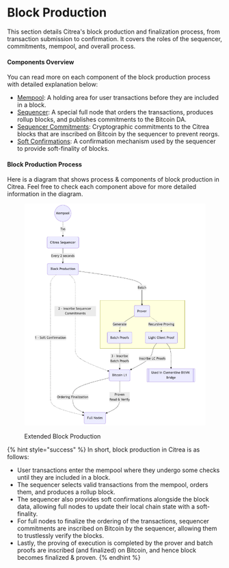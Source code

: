 # Block Production

This section details Citrea's block production and finalization process, from transaction submission to confirmation. It covers the roles of the sequencer, commitments, mempool, and overall process. 

#### Components Overview

You can read more on each component of the block production process with detailed explanation below:

- [Mempool](./mempool.md): A holding area for user transactions before they are included in a block.
- [Sequencer](./sequencer.md): A special full node that orders the transactions, produces rollup blocks, and publishes commitments to the Bitcoin DA.
- [Sequencer Commitments](./sequencer-commitments.md): Cryptographic commitments to the Citrea blocks that are inscribed on Bitcoin by the sequencer to prevent reorgs.
- [Soft Confirmations](./soft-confirmations.md): A confirmation mechanism used by the sequencer to provide soft-finality of blocks.

#### Block Production Process

Here is a diagram that shows process & components of block production in Citrea. Feel free to check each component above for more detailed information in the diagram.

<figure><img src="../../../.gitbook/assets/block_cycle.png" alt=""><figcaption><p>Extended Block Production</p></figcaption></figure>

{% hint style="success" %}
In short, block production in Citrea is as follows:
- User transactions enter the mempool where they undergo some checks until they are included in a block.
- The sequencer selects valid transactions from the mempool, orders them, and produces a rollup block.
- The sequencer also provides soft confirmations alongside the block data, allowing full nodes to update their local chain state with a soft-finality.
- For full nodes to finalize the ordering of the transactions, sequencer commitments are inscribed on Bitcoin by the sequencer, allowing them to trustlessly verify the blocks.
- Lastly, the proving of execution is completed by the prover and batch proofs are inscribed (and finalized) on Bitcoin, and hence block becomes finalized & proven.
{% endhint %}